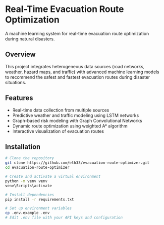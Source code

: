 # Real-Time Evacuation Route Optimization

A machine learning system for real-time evacuation route optimization during natural disasters.

## Overview

This project integrates heterogeneous data sources (road networks, weather, hazard maps, and traffic) with advanced machine learning models to recommend the safest and fastest evacuation routes during disaster situations.

## Features

- Real-time data collection from multiple sources
- Predictive weather and traffic modeling using LSTM networks
- Graph-based risk modeling with Graph Convolutional Networks
- Dynamic route optimization using weighted A* algorithm
- Interactive visualization of evacuation routes

## Installation

```bash
# Clone the repository
git clone https://github.com/elh33/evacuation-route-optimizer.git
cd evacuation-route-optimizer

# Create and activate a virtual environment
python -m venv venv
venv\Scripts\activate

# Install dependencies
pip install -r requirements.txt

# Set up environment variables
cp .env.example .env
# Edit .env file with your API keys and configuration
